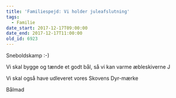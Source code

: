 ```yaml
---
title: 'Familiespejd: Vi holder juleafslutning'
tags:
  - Familie
date_start: 2017-12-17T09:00:00
date_end: 2017-12-17T11:00:00
old_id: 6923
---
```

<p class="Textbody">Sneboldskamp :-)&nbsp;</p><p class="Textbody">Vi skal bygge og tænde et godt bål, så vi kan varme æbleskiverne J</p><p class="Textbody">Vi skal også have udleveret vores Skovens Dyr-mærke</p>

Bålmad